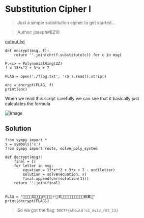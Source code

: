 # Substitution Cipher I

>Just a simple substitution cipher to get started...

>Author: joseph#8210

[output.txt](https://github.com/Stirring16/DownUnderCTF-2021/files/7248206/output.txt)

```
def encrypt(msg, f):
    return ''.join(chr(f.substitute(c)) for c in msg)

P.<x> = PolynomialRing(ZZ)
f = 13*x^2 + 3*x + 7

FLAG = open('./flag.txt', 'rb').read().strip()

enc = encrypt(FLAG, f)
print(enc)

```
When we read this script carefully we can see that it basically just calculates the formula

![image](https://user-images.githubusercontent.com/62060867/135187505-3d282ce9-5d10-4703-8015-352f4cd2c423.png)

## Solution 

```
from sympy import *
x = symbols('x')
from sympy import roots, solve_poly_system

def decrypt(msg):
    final = []
    for letter in msg:
        equation = 13*x**2 + 3*x + 7 - ord(letter)
        solution = solve(equation, x)        
        final.append(chr(solution[1]))
    return ''.join(final)


FLAG = "𖿫𖝓玲𰆽𪃵𢙿疗𫢋𥆛🴃䶹𬑽蒵𜭱𫢋𪃵蒵🴃𜭱𩕑疗𪲳𜭱窇蒵𱫳"
print(decrypt(FLAG))
```

> So we got the flag: `DUCTF{sh0uld'v3_us3d_r0t_13}`

